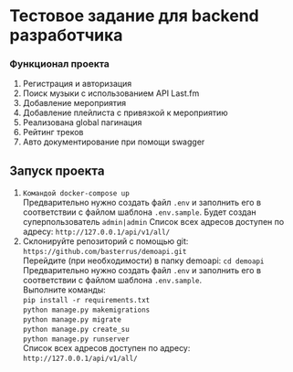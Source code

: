 # Тестовое задание для backend разработчика

### Функционал проекта

1. Регистрация и авторизация 
2. Поиск музыки с использованием API Last.fm
3. Добавление мероприятия
4. Добавление плейлиста с привязкой к мероприятию
5. Реализована global пагинация
6. Рейтинг треков
7. Авто документирование при помощи swagger


## Запуск проекта
1. `Командой docker-compose up`   
Предварительно нужно создать файл `.env` и заполнить его в соответствии
с файлом шаблона `.env.sample`. Будет создан суперпользователь `admin|admin`
Список всех адресов доступен по адресу: `http://127.0.0.1/api/v1/all/`
2. Склонируйте репозиторий с помощью git: `https://github.com/basterrus/demoapi.git`         
   Перейдите (при необходимости) в папку demoapi: `cd demoapi`
   Предварительно нужно создать файл `.env` и заполнить его в соответствии с файлом шаблона `.env.sample`.   
   Выполните команды:      
     `pip install -r requirements.txt`     
     `python manage.py makemigrations`                    
     `python manage.py migrate`           
     `python manage.py create_su`                        
     `python manage.py runserver`         
   Список всех адресов доступен по адресу: `http://127.0.0.1/api/v1/all/`
